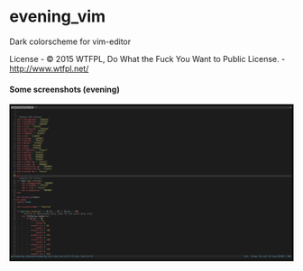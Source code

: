 # evening_vim
Dark colorscheme for vim-editor

License - © 2015 WTFPL, Do What the Fuck You Want to Public License. - http://www.wtfpl.net/

#### Some screenshots (evening)

![](/screenshots/evening.png?raw=true)

